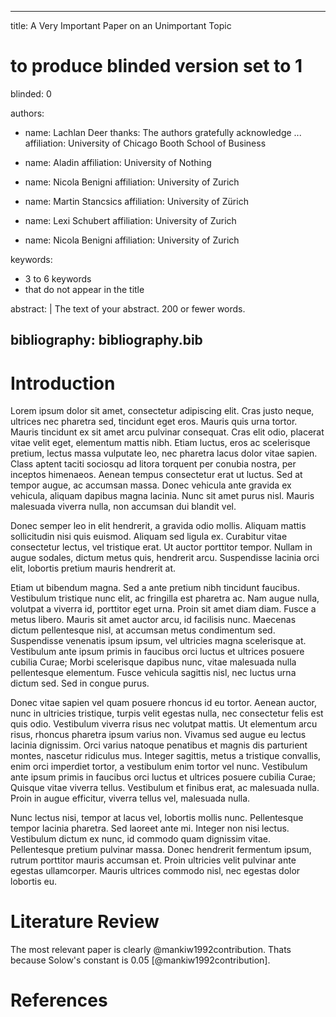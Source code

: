 
---
title: A Very Important Paper on an Unimportant Topic

# to produce blinded version set to 1
blinded: 0

authors: 
- name: Lachlan Deer
  thanks: The authors gratefully acknowledge ...
  affiliation: University of Chicago Booth School of Business

- name: Aladin
  affiliation: University of Nothing  

- name: Nicola Benigni
  affiliation: University of Zurich

- name: Martin Stancsics
  affiliation: University of Zürich

- name: Lexi Schubert
  affiliation: University of Zurich

- name: Nicola Benigni
  affiliation: University of Zurich


keywords:

- 3 to 6 keywords
- that do not appear in the title

abstract: |
  The text of your abstract.  200 or fewer words.

bibliography: bibliography.bib
---

# Introduction

Lorem ipsum dolor sit amet, consectetur adipiscing elit. Cras justo neque, ultrices nec pharetra sed, tincidunt eget eros. 
Mauris quis urna tortor. 
Mauris tincidunt ex sit amet arcu pulvinar consequat. 
Cras elit odio, placerat vitae velit eget, elementum mattis nibh. 
Etiam luctus, eros ac scelerisque pretium, lectus massa vulputate leo, nec pharetra lacus dolor vitae sapien. 
Class aptent taciti sociosqu ad litora torquent per conubia nostra, per inceptos himenaeos. 
Aenean tempus consectetur erat ut luctus. 
Sed at tempor augue, ac accumsan massa. 
Donec vehicula ante gravida ex vehicula, aliquam dapibus magna lacinia. Nunc sit amet purus nisl. 
Mauris malesuada viverra nulla, non accumsan dui blandit vel.

Donec semper leo in elit hendrerit, a gravida odio mollis. 
Aliquam mattis sollicitudin nisi quis euismod. Aliquam sed ligula ex. 
Curabitur vitae consectetur lectus, vel tristique erat. Ut auctor porttitor tempor. 
Nullam in augue sodales, dictum metus quis, hendrerit arcu. 
Suspendisse lacinia orci elit, lobortis pretium mauris hendrerit at.

Etiam ut bibendum magna. 
Sed a ante pretium nibh tincidunt faucibus. 
Vestibulum tristique nunc elit, ac fringilla est pharetra ac. 
Nam augue nulla, volutpat a viverra id, porttitor eget urna. 
Proin sit amet diam diam. Fusce a metus libero. 
Mauris sit amet auctor arcu, id facilisis nunc. 
Maecenas dictum pellentesque nisl, at accumsan metus condimentum sed. 
Suspendisse venenatis ipsum ipsum, vel ultricies magna scelerisque at. 
Vestibulum ante ipsum primis in faucibus orci luctus et ultrices posuere cubilia Curae; Morbi scelerisque dapibus nunc, vitae malesuada nulla pellentesque elementum. 
Fusce vehicula sagittis nisl, nec luctus urna dictum sed. Sed in congue purus.

Donec vitae sapien vel quam posuere rhoncus id eu tortor. 
Aenean auctor, nunc in ultricies tristique, turpis velit egestas nulla, nec consectetur felis est quis odio. Vestibulum viverra risus nec volutpat mattis. 
Ut elementum arcu risus, rhoncus pharetra ipsum varius non. Vivamus sed augue eu lectus lacinia dignissim. 
Orci varius natoque penatibus et magnis dis parturient montes, nascetur ridiculus mus. 
Integer sagittis, metus a tristique convallis, enim orci imperdiet tortor, a vestibulum enim tortor vel nunc. 
Vestibulum ante ipsum primis in faucibus orci luctus et ultrices posuere cubilia Curae; Quisque vitae viverra tellus. 
Vestibulum et finibus erat, ac malesuada nulla. 
Proin in augue efficitur, viverra tellus vel, malesuada nulla.

Nunc lectus nisi, tempor at lacus vel, lobortis mollis nunc. 
Pellentesque tempor lacinia pharetra. Sed laoreet ante mi. 
Integer non nisi lectus. Vestibulum dictum ex nunc, id commodo quam dignissim vitae. 
Pellentesque pretium pulvinar massa. Donec hendrerit fermentum ipsum, rutrum porttitor mauris accumsan et. 
Proin ultricies velit pulvinar ante egestas ullamcorper. 
Mauris ultrices commodo nisl, nec egestas dolor lobortis eu.

# Literature Review

The most relevant paper is clearly @mankiw1992contribution.
Thats because Solow's constant is 0.05 [@mankiw1992contribution].

# References